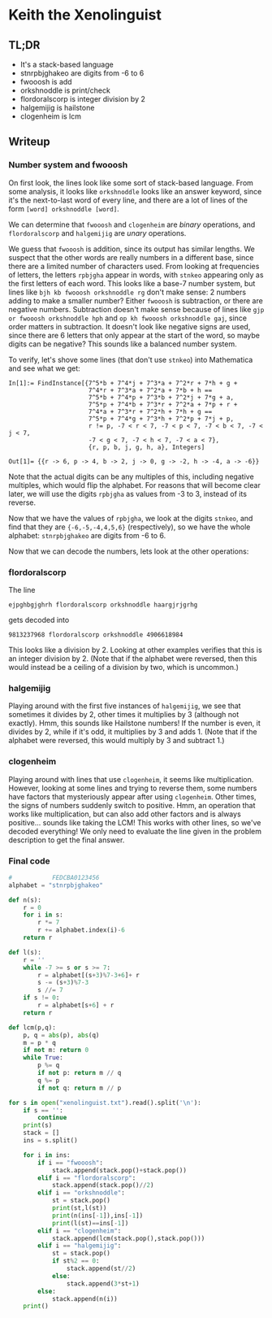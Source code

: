 # Keith the Xenolinguist

## TL;DR
 * It's a stack-based language
 * stnrpbjghakeo are digits from -6 to 6
 * fwooosh is add
 * orkshnoddle is print/check
 * flordoralscorp is integer division by 2
 * halgemijig is hailstone
 * clogenheim is lcm

## Writeup

### Number system and fwooosh
On first look, the lines look like some sort of stack-based language.
From some analysis, it looks like `orkshnoddle` looks like an answer keyword,
since it's the next-to-last word of every line, and there are a lot of lines of
the form `[word] orkshnoddle [word]`.

We can determine that `fwooosh` and `clogenheim` are *binary* operations, and
`flordoralscorp` and `halgemijig` are *unary* operations.

We guess that `fwooosh` is addition, since its output has similar lengths.
We suspect that the other words are really numbers in a different base, since
there are a limited number of characters used. From looking at frequencies of
letters, the letters `rpbjgha` appear in words, with `stnkeo` appearing only as
the first letters of each word. This looks like a base-7 number system, but
lines like `bjh kb fwooosh orkshnoddle rg` don't make sense: 2 numbers adding to
make a smaller number? Either `fwooosh` is subtraction, or there are negative
numbers. Subtraction doesn't make sense because of lines like
`gjp or fwooosh orkshnoddle hph` and `op kh fwooosh orkshnoddle gaj`, since
order matters in subtraction. It doesn't look like negative signs are used,
since there are 6 letters that only appear at the start of the word, so maybe
digits can be negative? This sounds like a balanced number system.

To verify, let's shove some lines (that don't use `stnkeo`) into Mathematica and
see what we get:

```
In[1]:= FindInstance[{7^5*b + 7^4*j + 7^3*a + 7^2*r + 7*h + g +
                      7^4*r + 7^3*a + 7^2*a + 7*b + h ==
                      7^5*b + 7^4*p + 7^3*b + 7^2*j + 7*g + a,
                      7^5*p + 7^4*b + 7^3*r + 7^2*a + 7*p + r +
                      7^4*a + 7^3*r + 7^2*h + 7*h + g ==
                      7^5*p + 7^4*g + 7^3*h + 7^2*p + 7*j + p,
                      r != p, -7 < r < 7, -7 < p < 7, -7 < b < 7, -7 < j < 7,
                      -7 < g < 7, -7 < h < 7, -7 < a < 7},
                      {r, p, b, j, g, h, a}, Integers]

Out[1]= {{r -> 6, p -> 4, b -> 2, j -> 0, g -> -2, h -> -4, a -> -6}}
```

Note that the actual digits can be any multiples of this, including negative
multiples, which would flip the alphabet. For reasons that will become clear
later, we will use the digits `rpbjgha` as values from -3 to 3, instead of
its reverse.

Now that we have the values of `rpbjgha`, we look at the digits `stnkeo`,
and find that they are `{-6,-5,-4,4,5,6}` (respectively), so we have the whole
alphabet: `stnrpbjghakeo` are digits from -6 to 6.

Now that we can decode the numbers, lets look at the other operations:

### flordoralscorp
The line
```
ejpghbgjghrh flordoralscorp orkshnoddle haargjrjgrhg
```
gets decoded into
```
9813237968 flordoralscorp orkshnoddle 4906618984
```
This looks like a division by 2. Looking at other examples verifies that
this is an integer division by 2. (Note that if the alphabet were reversed,
then this would instead be a ceiling of a division by two, which is uncommon.)


### halgemijig
Playing around with the first five instances of `halgemijig`, we see that
sometimes it divides by 2, other times it multiplies by 3 (although not
exactly). Hmm, this sounds like Hailstone numbers! If the number is even, it
divides by 2, while if it's odd, it multiplies by 3 and adds 1. (Note that if
the alphabet were reversed, this would multiply by 3 and subtract 1.)

### clogenheim
Playing around with lines that use `clogenheim`, it seems like multiplication.
However, looking at some lines and trying to reverse them, some numbers have
factors that mysteriously appear after using `clogenheim`. Other times, the
signs of numbers suddenly switch to positive. Hmm, an operation that works
like multiplication, but can also add other factors and is always positive...
sounds like taking the LCM! This works with other lines, so we've decoded
everything! We only need to evaluate the line given in the problem
description to get the final answer.

### Final code
```python
#           FEDCBA0123456
alphabet = "stnrpbjghakeo"

def n(s):
    r = 0
    for i in s:
        r *= 7
        r += alphabet.index(i)-6
    return r

def l(s):
    r = ''
    while -7 >= s or s >= 7:
        r = alphabet[(s+3)%7-3+6]+ r
        s -= (s+3)%7-3
        s //= 7
    if s != 0:
        r = alphabet[s+6] + r
    return r

def lcm(p,q):
    p, q = abs(p), abs(q)
    m = p * q
    if not m: return 0
    while True:
        p %= q
        if not p: return m // q
        q %= p
        if not q: return m // p

for s in open("xenolinguist.txt").read().split('\n'):
    if s == '':
        continue
    print(s)
    stack = []
    ins = s.split()

    for i in ins:
        if i == "fwooosh":
            stack.append(stack.pop()+stack.pop())
        elif i == "flordoralscorp":
            stack.append(stack.pop()//2)
        elif i == "orkshnoddle":
            st = stack.pop()
            print(st,l(st))
            print(n(ins[-1]),ins[-1])
            print(l(st)==ins[-1])
        elif i == "clogenheim":
            stack.append(lcm(stack.pop(),stack.pop()))
        elif i == "halgemijig":
            st = stack.pop()
            if st%2 == 0:
                stack.append(st//2)
            else:
                stack.append(3*st+1)
        else:
            stack.append(n(i))
    print()
```
